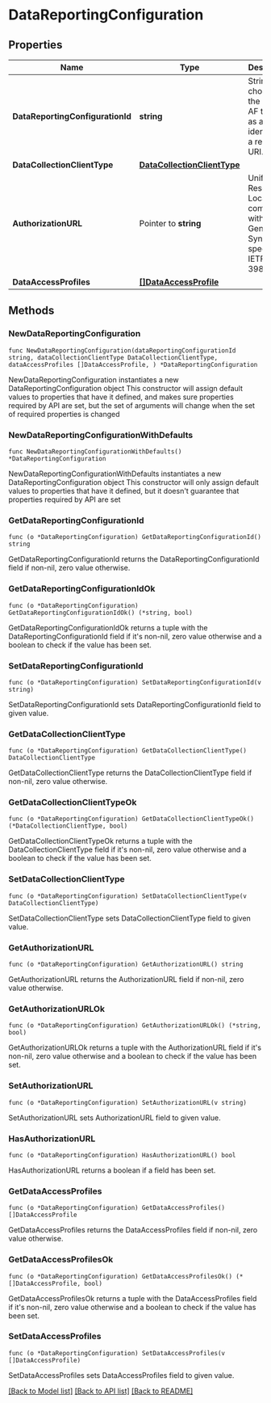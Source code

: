 # DataReportingConfiguration

## Properties

Name | Type | Description | Notes
------------ | ------------- | ------------- | -------------
**DataReportingConfigurationId** | **string** | String chosen by the 5GMS AF to serve as an identifier in a resource URI. | 
**DataCollectionClientType** | [**DataCollectionClientType**](DataCollectionClientType.md) |  | 
**AuthorizationURL** | Pointer to **string** | Uniform Resource Locator, comforming with the URI Generic Syntax specified in IETF RFC 3986. | [optional] 
**DataAccessProfiles** | [**[]DataAccessProfile**](DataAccessProfile.md) |  | 

## Methods

### NewDataReportingConfiguration

`func NewDataReportingConfiguration(dataReportingConfigurationId string, dataCollectionClientType DataCollectionClientType, dataAccessProfiles []DataAccessProfile, ) *DataReportingConfiguration`

NewDataReportingConfiguration instantiates a new DataReportingConfiguration object
This constructor will assign default values to properties that have it defined,
and makes sure properties required by API are set, but the set of arguments
will change when the set of required properties is changed

### NewDataReportingConfigurationWithDefaults

`func NewDataReportingConfigurationWithDefaults() *DataReportingConfiguration`

NewDataReportingConfigurationWithDefaults instantiates a new DataReportingConfiguration object
This constructor will only assign default values to properties that have it defined,
but it doesn't guarantee that properties required by API are set

### GetDataReportingConfigurationId

`func (o *DataReportingConfiguration) GetDataReportingConfigurationId() string`

GetDataReportingConfigurationId returns the DataReportingConfigurationId field if non-nil, zero value otherwise.

### GetDataReportingConfigurationIdOk

`func (o *DataReportingConfiguration) GetDataReportingConfigurationIdOk() (*string, bool)`

GetDataReportingConfigurationIdOk returns a tuple with the DataReportingConfigurationId field if it's non-nil, zero value otherwise
and a boolean to check if the value has been set.

### SetDataReportingConfigurationId

`func (o *DataReportingConfiguration) SetDataReportingConfigurationId(v string)`

SetDataReportingConfigurationId sets DataReportingConfigurationId field to given value.


### GetDataCollectionClientType

`func (o *DataReportingConfiguration) GetDataCollectionClientType() DataCollectionClientType`

GetDataCollectionClientType returns the DataCollectionClientType field if non-nil, zero value otherwise.

### GetDataCollectionClientTypeOk

`func (o *DataReportingConfiguration) GetDataCollectionClientTypeOk() (*DataCollectionClientType, bool)`

GetDataCollectionClientTypeOk returns a tuple with the DataCollectionClientType field if it's non-nil, zero value otherwise
and a boolean to check if the value has been set.

### SetDataCollectionClientType

`func (o *DataReportingConfiguration) SetDataCollectionClientType(v DataCollectionClientType)`

SetDataCollectionClientType sets DataCollectionClientType field to given value.


### GetAuthorizationURL

`func (o *DataReportingConfiguration) GetAuthorizationURL() string`

GetAuthorizationURL returns the AuthorizationURL field if non-nil, zero value otherwise.

### GetAuthorizationURLOk

`func (o *DataReportingConfiguration) GetAuthorizationURLOk() (*string, bool)`

GetAuthorizationURLOk returns a tuple with the AuthorizationURL field if it's non-nil, zero value otherwise
and a boolean to check if the value has been set.

### SetAuthorizationURL

`func (o *DataReportingConfiguration) SetAuthorizationURL(v string)`

SetAuthorizationURL sets AuthorizationURL field to given value.

### HasAuthorizationURL

`func (o *DataReportingConfiguration) HasAuthorizationURL() bool`

HasAuthorizationURL returns a boolean if a field has been set.

### GetDataAccessProfiles

`func (o *DataReportingConfiguration) GetDataAccessProfiles() []DataAccessProfile`

GetDataAccessProfiles returns the DataAccessProfiles field if non-nil, zero value otherwise.

### GetDataAccessProfilesOk

`func (o *DataReportingConfiguration) GetDataAccessProfilesOk() (*[]DataAccessProfile, bool)`

GetDataAccessProfilesOk returns a tuple with the DataAccessProfiles field if it's non-nil, zero value otherwise
and a boolean to check if the value has been set.

### SetDataAccessProfiles

`func (o *DataReportingConfiguration) SetDataAccessProfiles(v []DataAccessProfile)`

SetDataAccessProfiles sets DataAccessProfiles field to given value.



[[Back to Model list]](../README.md#documentation-for-models) [[Back to API list]](../README.md#documentation-for-api-endpoints) [[Back to README]](../README.md)


